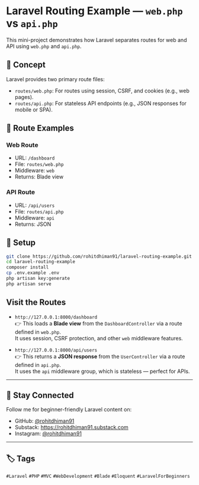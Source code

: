 # Laravel Routing Example — `web.php` vs `api.php`

This mini-project demonstrates how Laravel separates routes for web and API using `web.php` and `api.php`.

## 🧠 Concept

Laravel provides two primary route files:

- `routes/web.php`: For routes using session, CSRF, and cookies (e.g., web pages).
- `routes/api.php`: For stateless API endpoints (e.g., JSON responses for mobile or SPA).

## 📂 Route Examples

### Web Route
- URL: `/dashboard`
- File: `routes/web.php`
- Middleware: `web`
- Returns: Blade view

### API Route
- URL: `/api/users`
- File: `routes/api.php`
- Middleware: `api`
- Returns: JSON

## 🚀 Setup

```bash
git clone https://github.com/rohitdhiman91/laravel-routing-example.git
cd laravel-routing-example
composer install
cp .env.example .env
php artisan key:generate
php artisan serve
```

## Visit the Routes

- `http://127.0.0.1:8000/dashboard`  
  👉 This loads a **Blade view** from the `DashboardController` via a route defined in `web.php`.  
  It uses session, CSRF protection, and other `web` middleware features.

- `http://127.0.0.1:8000/api/users`  
  👉 This returns a **JSON response** from the `UserController` via a route defined in `api.php`.  
  It uses the `api` middleware group, which is stateless — perfect for APIs.

---

## 📩 Stay Connected

Follow me for beginner-friendly Laravel content on:

* GitHub: [@rohitdhiman91](https://github.com/rohitdhiman91)
* Substack: https://rohitdhiman91.substack.com
* Instagram: [@rohitdhiman91](https://instagram.com/rohitdhiman91)

---

## 🏷️ Tags

`#Laravel` `#PHP` `#MVC` `#WebDevelopment` `#Blade` `#Eloquent` `#LaravelForBeginners`

```

